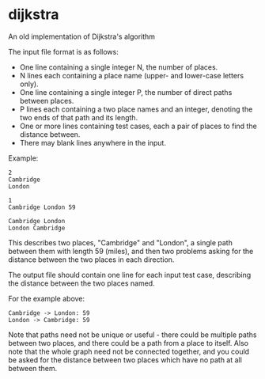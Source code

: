 # dijkstra
An old implementation of Dijkstra's algorithm


The input file format is as follows:

- One line containing a single integer N, the number of places.
- N lines each containing a place name (upper- and lower-case letters only).
- One line containing a single integer P, the number of direct paths between places.
- P lines each containing a two place names and an integer, denoting the two ends of that path and its length.
- One or more lines containing test cases, each a pair of places to find the distance between.
- There may blank lines anywhere in the input.

Example:

```
2
Cambridge
London

1
Cambridge London 59

Cambridge London
London Cambridge
```

This describes two places, "Cambridge" and "London", a single path between them with length 59 (miles), and then two problems asking for the distance between the two places in each direction.


The output file should contain one line for each input test case, describing the distance between the two places named.

For the example above:

```
Cambridge -> London: 59
London -> Cambridge: 59
```


Note that paths need not be unique or useful - there could be multiple paths between two places, and there could be a path from a place to itself.  Also note that the whole graph need not be connected together, and you could be asked for the distance between two places which have no path at all between them.
